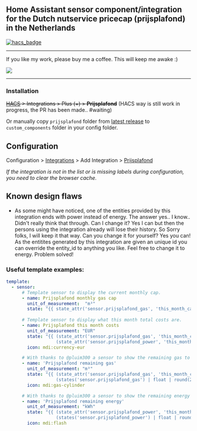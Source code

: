 ## Home Assistant sensor component/integration for the Dutch nutservice pricecap (prijsplafond) in the Netherlands

[![hacs_badge](https://img.shields.io/badge/HACS-Custom-41BDF5.svg)](https://github.com/hacs/integration)

- - -

If you like my work, please buy me a coffee. This will keep me awake :)

<a href="https://www.buymeacoffee.com/devsnow" target="_blank"><img src="https://www.buymeacoffee.com/assets/img/custom_images/orange_img.png"></a>

- - -

### Installation

~~[HACS](https://hacs.xyz/) > Integrations > Plus (+) > **Prijsplafond**~~
(HACS way is still work in progress, the PR has been made.. #waiting)

Or manually copy `prijsplafond` folder from [latest release](https://github.com/rbrink/Home-Assistant-Prijsplafond/releases/latest) to `custom_components` folder in your config folder.

## Configuration

Configuration > [Integrations](https://my.home-assistant.io/redirect/integrations/) > Add Integration > [Prijsplafond](https://my.home-assistant.io/redirect/config_flow_start/?domain=prijsplafond)

*If the integration is not in the list or is missing labels during configuration, you need to clear the browser cache.*

## Known design flaws
- As some might have noticed, one of the entities provided by this integration ends with power instead of energy. The answer yes.. I know.. Didn't really think that through. Can I change it? Yes I can but then the persons using the integration already will lose their history. So Sorry folks, I will keep it that way. Can you change it for yourself? Yes you can! As the entitites generated by this integration are given an unique id you can override the entity_id to anything you like. Feel free to change it to energy.
Problem solved!

### Useful template examples:
```yaml
template:
  - sensor:
      # Template sensor to display the current monthly cap.
      - name: Prijsplafond monthly gas cap
        unit_of_measurement:  "m³"
        state: "{{ state_attr('sensor.prijsplafond_gas', 'this_month_cap') }}"
        
      # Template sensor to display what this month total costs are.
      - name: Prijsplafond this month costs
        unit_of_measurement: "EUR"
        state: "{{ (state_attr('sensor.prijsplafond_gas', 'this_month_costs') | float) +
                   (state_attr('sensor.prijsplafond_power', 'this_month_costs') | float) }}"
        icon: mdi:currency-eur

      # With thanks to @pluim300 a sensor to show the remaining gas to be used for this month.
      - name: 'Prijsplafond remaining gas'
        unit_of_measurement: "m³"
        state: "{{ (state_attr('sensor.prijsplafond_gas', 'this_month_cap') | float | round(2) ) -
                   (states('sensor.prijsplafond_gas') | float | round(2) ) }}"
        icon: mdi:gas-cylinder

      # With thanks to @pluim300 a sensor to show the remaining energy to be used for this month.
      - name: 'Prijsplafond remaining energy'
        unit_of_measurement: "kWh"
        state: "{{ (state_attr('sensor.prijsplafond_power', 'this_month_cap') | float | round(2) ) -
                   (states('sensor.prijsplafond_power') | float | round(2) ) }}"
        icon: mdi:flash
```
